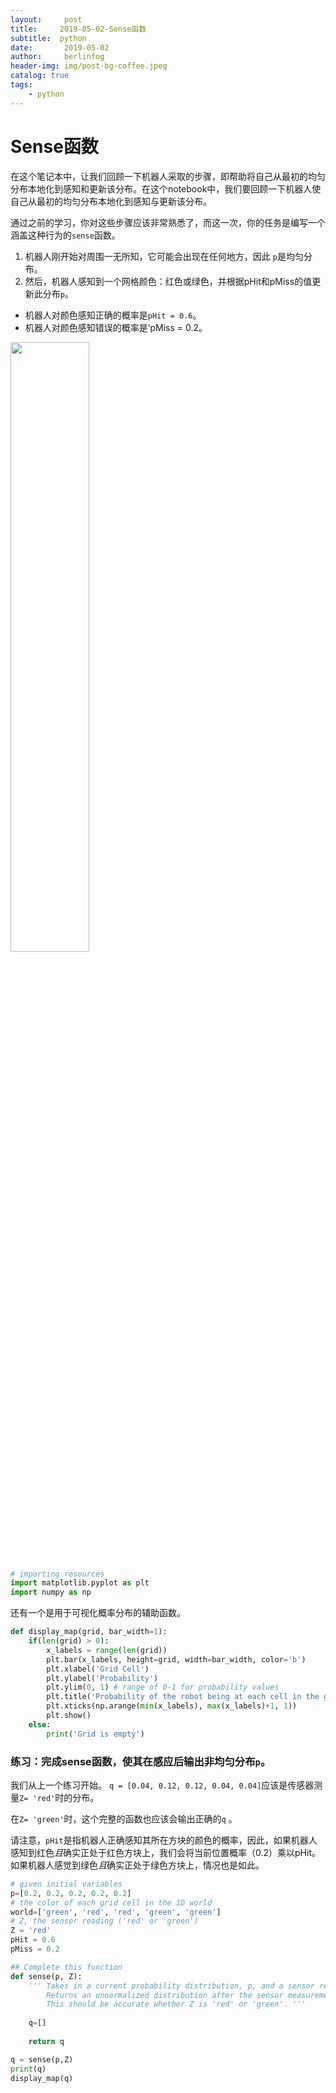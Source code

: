 ```yaml
---
layout:     post
title:     2019-05-02-Sense函数
subtitle:  python
date:       2019-05-02
author:     berlinfog
header-img: img/post-bg-coffee.jpeg
catalog: true
tags:
    - python
---
```


# Sense函数

在这个笔记本中，让我们回顾一下机器人采取的步骤，即帮助将自己从最初的均匀分布本地化到感知和更新该分布。在这个notebook中，我们要回顾一下机器人使自己从最初的均匀分布本地化到感知与更新该分布。

通过之前的学习，你对这些步骤应该非常熟悉了，而这一次，你的任务是编写一个涵盖这种行为的`sense`函数。

1. 机器人刚开始对周围一无所知，它可能会出现在任何地方，因此 `p`是均匀分布。
2. 然后，机器人感知到一个网格颜色：红色或绿色，并根据pHit和pMiss的值更新此分布`p`。

* 机器人对颜色感知正确的概率是`pHit = 0.6`。
* 机器人对颜色感知错误的概率是‘pMiss = 0.2。 

<img src='images/robot_sensing.png' width=50% height=50% />


```python
# importing resources
import matplotlib.pyplot as plt
import numpy as np
```

还有一个是用于可视化概率分布的辅助函数。


```python
def display_map(grid, bar_width=1):
    if(len(grid) > 0):
        x_labels = range(len(grid))
        plt.bar(x_labels, height=grid, width=bar_width, color='b')
        plt.xlabel('Grid Cell')
        plt.ylabel('Probability')
        plt.ylim(0, 1) # range of 0-1 for probability values 
        plt.title('Probability of the robot being at each cell in the grid')
        plt.xticks(np.arange(min(x_labels), max(x_labels)+1, 1))
        plt.show()
    else:
        print('Grid is empty')

```

### 练习：完成sense函数，使其在感应后输出非均匀分布`p`。 

我们从上一个练习开始。 `q = [0.04, 0.12, 0.12, 0.04, 0.04]`应该是传感器测量`Z= 'red'`时的分布。

在`Z= 'green'`时，这个完整的函数也应该会输出正确的`q` 。

请注意，`pHit`是指机器人正确感知其所在方块的颜色的概率，因此，如果机器人感知到红色*且*确实正处于红色方块上，我们会将当前位置概率（0.2）乘以pHit。如果机器人感觉到绿色*且*确实正处于绿色方块上，情况也是如此。


```python
# given initial variables
p=[0.2, 0.2, 0.2, 0.2, 0.2]
# the color of each grid cell in the 1D world
world=['green', 'red', 'red', 'green', 'green']
# Z, the sensor reading ('red' or 'green')
Z = 'red'
pHit = 0.6
pMiss = 0.2

## Complete this function
def sense(p, Z):
    ''' Takes in a current probability distribution, p, and a sensor reading, Z.
        Returns an unnormalized distribution after the sensor measurement has been made, q.
        This should be accurate whether Z is 'red' or 'green'. '''
    
    q=[]
    
    return q

q = sense(p,Z)
print(q)
display_map(q)
```
